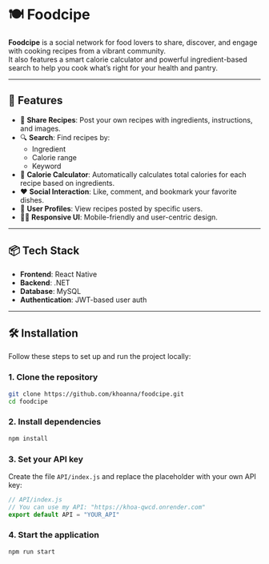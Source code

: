 # 🍽️ Foodcipe

**Foodcipe** is a social network for food lovers to share, discover, and engage with cooking recipes from a vibrant community.  
It also features a smart calorie calculator and powerful ingredient-based search to help you cook what’s right for your health and pantry.

---

## 🚀 Features

- 📸 **Share Recipes**: Post your own recipes with ingredients, instructions, and images.
- 🔍 **Search**: Find recipes by:
  - Ingredient
  - Calorie range
  - Keyword
- 🔢 **Calorie Calculator**: Automatically calculates total calories for each recipe based on ingredients.
- ❤️ **Social Interaction**: Like, comment, and bookmark your favorite dishes.
- 👥 **User Profiles**: View recipes posted by specific users.
- 🧑‍🍳 **Responsive UI**: Mobile-friendly and user-centric design.

---

## 📦 Tech Stack

- **Frontend**: React Native
- **Backend**: .NET
- **Database**: MySQL
- **Authentication**: JWT-based user auth

---
## 🛠️ Installation

Follow these steps to set up and run the project locally:

### 1. **Clone the repository**

```bash
git clone https://github.com/khoanna/foodcipe.git
cd foodcipe
```

### 2. Install dependencies

```bash
npm install
```

### 3. Set your API key

Create the file `API/index.js` and replace the placeholder with your own API key:

```js
// API/index.js
// You can use my API: "https://khoa-qwcd.onrender.com"
export default API = "YOUR_API"
```

### 4. Start the application

```bash
npm run start
```

